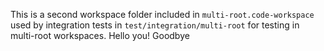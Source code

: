 This is a second workspace folder included in `multi-root.code-workspace` used by integration
tests in `test/integration/multi-root` for testing in multi-root workspaces.
Hello you!
Goodbye
